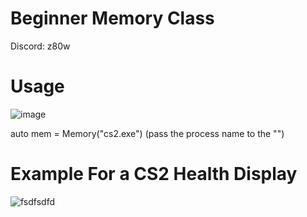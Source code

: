 # Beginner Memory Class

Discord: z80w

# Usage

![image](https://github.com/user-attachments/assets/3ad352a0-95bd-4fd2-8256-4ab44268db9c)

auto mem = Memory("cs2.exe") (pass the process name to the "")

# Example For a CS2 Health Display

![fsdfsdfd](https://github.com/user-attachments/assets/b7a9afe5-8eff-4091-b9d6-3ac1d1b0c14a)
